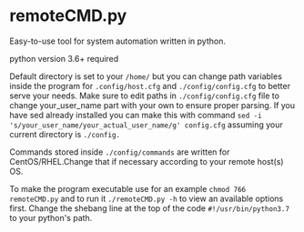 # remoteCMD.py
Easy-to-use tool for system automation written in python.

python version 3.6+ required


Default directory is set to your `/home/` but you can change path variables inside the program for `.config/host.cfg` and `./config/config.cfg` to better serve your needs.
Make sure to edit paths in `./config/config.cfg` file to change your_user_name part with your own to ensure proper parsing.
If you have sed already installed you can make this with command `sed -i 's/your_user_name/your_actual_user_name/g' config.cfg` assuming your current directory is `./config.`

Commands stored inside `./config/commands` are written for CentOS/RHEL.Change that if necessary according to your remote host(s) OS.


To make the program executable use for an example `chmod 766 remoteCMD.py` and to run it `./remoteCMD.py -h` to view an available options first.
Change the shebang line at the top of the code `#!/usr/bin/python3.7` to your python's path.
